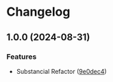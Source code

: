 # Changelog

## 1.0.0 (2024-08-31)


### Features

* Substancial Refactor ([9e0dec4](https://github.com/CheyneWilson/d3-example-grid/commit/9e0dec434429d192b128fdb1c3d145aa0e89d8be))
